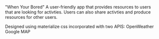"When Your Bored"
A user-friendly app that provides resources to users that are looking for activties.
Users can also share activties and produce resources for other users.

Designed using materialize css incorporated with two APIS:
OpenWeather
Google MAP
